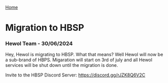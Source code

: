 <i class="fa-solid fa-house"></i> [Home](./)
# Migration to HBSP
### Hewol Team - 30/06/2024

Hey, Hewol is migrating to HBSP. What that means? Well Hewol will now be a sub-brand of HBPS.
Migaration will start on 3rd of july and all Hewol services will be shut down until the migration is done.

Invite to the HBSP Discord Server: https://discord.gg/rJZK8Q6V2C
